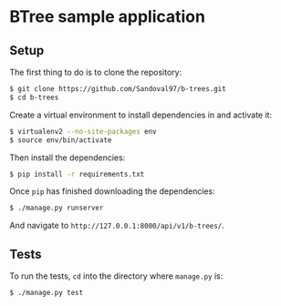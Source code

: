 # BTree sample application

## Setup

The first thing to do is to clone the repository:

```sh
$ git clone https://github.com/Sandoval97/b-trees.git
$ cd b-trees
```

Create a virtual environment to install dependencies in and activate it:

```sh
$ virtualenv2 --no-site-packages env
$ source env/bin/activate
```

Then install the dependencies:

```sh
$ pip install -r requirements.txt
```

Once `pip` has finished downloading the dependencies:
```sh
$ ./manage.py runserver
```
And navigate to `http://127.0.0.1:8000/api/v1/b-trees/`.
## Tests

To run the tests, `cd` into the directory where `manage.py` is:
```sh
$ ./manage.py test